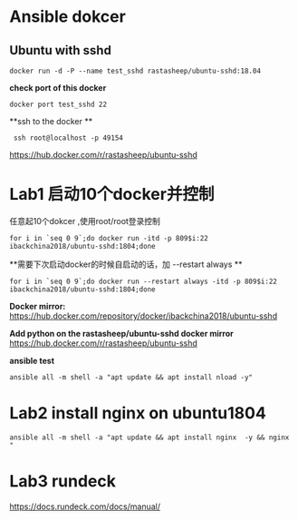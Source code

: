 # Ansible dokcer

## Ubuntu with sshd 

```
docker run -d -P --name test_sshd rastasheep/ubuntu-sshd:18.04

```
**check port of this docker**

```
docker port test_sshd 22
```
**ssh to the docker **
```
 ssh root@localhost -p 49154
```

https://hub.docker.com/r/rastasheep/ubuntu-sshd   




# Lab1 启动10个docker并控制

任意起10个dokcer ,使用root/root登录控制

```
for i in `seq 0 9`;do docker run -itd -p 809$i:22 ibackchina2018/ubuntu-sshd:1804;done

```

**需要下次启动docker的时候自启动的话，加 --restart always **
```
for i in `seq 0 9`;do docker run --restart always -itd -p 809$i:22 ibackchina2018/ubuntu-sshd:1804;done

```



**Docker mirror:**
https://hub.docker.com/repository/docker/ibackchina2018/ubuntu-sshd

**Add python on the rastasheep/ubuntu-sshd docker mirror**
https://hub.docker.com/r/rastasheep/ubuntu-sshd 



**ansible test**

```
ansible all -m shell -a "apt update && apt install nload -y" 

```


#  Lab2 install nginx on ubuntu1804
```
ansible all -m shell -a "apt update && apt install nginx  -y && nginx "

```



# Lab3  rundeck 
https://docs.rundeck.com/docs/manual/


